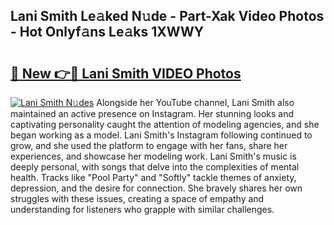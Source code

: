 ## Lani Smith Le𝚊ked N𝚞de - Part-Xak Video Photos - Hot Onlyf𝚊ns Le𝚊ks 1XWWY

# <h2><a href="http://ac21639.deff.icu/?id=Lani+Smith">🔗 New 👉🔴 Lani Smith VIDEO Photos</a></h2>

[![Lani Smith N𝚞des](https://i.imgur.com/rIISA9y.gif)](http://ac21639.deff.icu/?id=Lani+Smith)
Alongside her YouTube channel, Lani Smith also maintained an active presence on Instagram. Her stunning looks and captivating personality caught the attention of modeling agencies, and she began working as a model. Lani Smith's Instagram following continued to grow, and she used the platform to engage with her fans, share her experiences, and showcase her modeling work. Lani Smith's music is deeply personal, with songs that delve into the complexities of mental health. Tracks like "Pool Party" and "Softly" tackle themes of anxiety, depression, and the desire for connection. She bravely shares her own struggles with these issues, creating a space of empathy and understanding for listeners who grapple with similar challenges.
